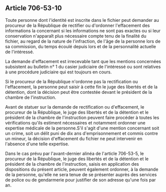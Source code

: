 Article 706-53-10
----
Toute personne dont l'identité est inscrite dans le fichier peut demander au
procureur de la République de rectifier ou d'ordonner l'effacement des
informations la concernant si les informations ne sont pas exactes ou si leur
conservation n'apparaît plus nécessaire compte tenu de la finalité du fichier,
au regard de la nature de l'infraction, de l'âge de la personne lors de sa
commission, du temps écoulé depuis lors et de la personnalité actuelle de
l'intéressé.

La demande d'effacement est irrecevable tant que les mentions concernées
subsistent au bulletin n° 1 du casier judiciaire de l'intéressé ou sont
relatives à une procédure judiciaire qui est toujours en cours.

Si le procureur de la République n'ordonne pas la rectification ou l'effacement,
la personne peut saisir à cette fin le juge des libertés et de la détention,
dont la décision peut être contestée devant le président de la chambre de
l'instruction.

Avant de statuer sur la demande de rectification ou d'effacement, le procureur
de la République, le juge des libertés et de la détention et le président de la
chambre de l'instruction peuvent faire procéder à toutes les vérifications
qu'ils estiment nécessaires et notamment ordonner une expertise médicale de la
personne.S'il s'agit d'une mention concernant soit un crime, soit un délit puni
de dix ans d'emprisonnement et commis contre un mineur, la décision d'effacement
du fichier ne peut intervenir en l'absence d'une telle expertise.

Dans le cas prévu par l'avant-dernier alinéa de l'article 706-53-5, le procureur
de la République, le juge des libertés et de la détention et le président de la
chambre de l'instruction, saisis en application des dispositions du présent
article, peuvent également ordonner, à la demande de la personne, qu'elle ne
sera tenue de se présenter auprès des services de police ou de gendarmerie pour
justifier de son adresse qu'une fois par an.
